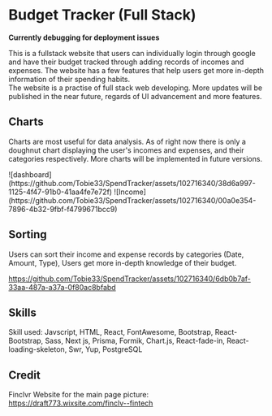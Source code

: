 <h1>Budget Tracker (Full Stack)</h1>
<p><b>Currently debugging for deployment issues</b></br></p>

<p>This is a fullstack website that users can individually login through google and have their budget tracked through adding records of incomes and expenses.
The website has a few features that help users get more in-depth information of their spending habits. <br/>
The website is a practise of full stack web developing. More updates will be published in the near future, regards of UI advancement and more features.</p>

<h2>Charts</h2>

  <p>Charts are most useful for data analysis. As of right now there is only a doughnut chart displaying the user's incomes and expenses, and their categories respectively. More charts will be implemented in future versions.</p>
![dashboard](https://github.com/Tobie33/SpendTracker/assets/102716340/38d6a997-1125-4f47-91b0-41aa4fe7e72f)
![Income](https://github.com/Tobie33/SpendTracker/assets/102716340/00a0e354-7896-4b32-9fbf-f4799671bcc9)


<h2>Sorting</h2>

  Users can sort their income and expense records by categories (Date, Amount, Type), Users get more in-depth knowledge of their budget.


https://github.com/Tobie33/SpendTracker/assets/102716340/6db0b7af-33aa-487a-a37a-0f80ac8bfabd

<h2>Skills</h2>

Skill used: Javscript, HTML, React, FontAwesome, Bootstrap, React-Bootstrap, Sass, Next js, Prisma, Formik, Chart.js, React-fade-in, React-loading-skeleton, Swr, Yup, PostgreSQL

<h2>Credit</h2>

Finclvr Website for the main page picture: https://draft773.wixsite.com/finclv--fintech
